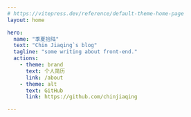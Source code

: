 ```yaml
---
# https://vitepress.dev/reference/default-theme-home-page
layout: home

hero:
  name: "季夏拾陆"
  text: "Chin Jiaqing`s blog"
  tagline: "some writing about front-end."
  actions:
    - theme: brand
      text: 个人简历
      link: /about
    - theme: alt
      text: GitHub
      link: https://github.com/chinjiaqing

---
```


